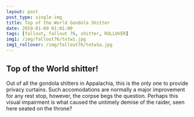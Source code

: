 ```yaml
---
layout: post
post_type: single-img
title: Top of the World Gondola Shitter
date: 2019-01-09 01:01:00
tags: [fallout, fallout 76, shitter, ROLLOVER]
img1: /img/fallout76/totw1.jpg
img1_rollover: /img/fallout76/totw1a.jpg
---
```

## Top of the World shitter!

Out of all the gondola shitters in Appalachia, this is the only one to provide privacy curtains. Such accomodations are normally a major improvement for any rest stop, however, the corpse begs the question. Perhaps this visual impairment is what caused the untimely demise of the raider, seen here seated on the throne?
